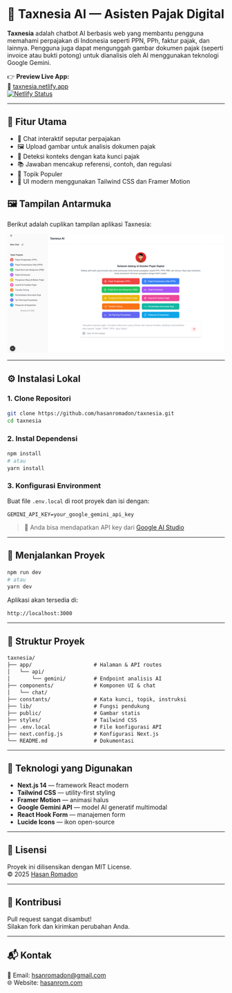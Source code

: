 # 🧾 Taxnesia AI — Asisten Pajak Digital

**Taxnesia** adalah chatbot AI berbasis web yang membantu pengguna memahami perpajakan di Indonesia seperti PPN, PPh, faktur pajak, dan lainnya. Pengguna juga dapat mengunggah gambar dokumen pajak (seperti invoice atau bukti potong) untuk dianalisis oleh AI menggunakan teknologi Google Gemini.

👉 **Preview Live App:**  
🔗 [taxnesia.netlify.app](https://taxnesia.netlify.app)  
[![Netlify Status](https://api.netlify.com/api/v1/badges/cb290873-40cf-4116-a071-0a8dce665966/deploy-status)](https://app.netlify.com/projects/taxnesia/deploys)

---

## 🚀 Fitur Utama

- 💬 Chat interaktif seputar perpajakan
- 🖼️ Upload gambar untuk analisis dokumen pajak
- 🧠 Deteksi konteks dengan kata kunci pajak
- 📚 Jawaban mencakup referensi, contoh, dan regulasi
- 💾 Topik Populer
- 🎨 UI modern menggunakan Tailwind CSS dan Framer Motion

## 🖼️ Tampilan Antarmuka

Berikut adalah cuplikan tampilan aplikasi Taxnesia:

![Cuplikan Antarmuka](public/taxnesia-preview.png)

---

## ⚙️ Instalasi Lokal

### 1. Clone Repositori

```bash
git clone https://github.com/hasanromadon/taxnesia.git
cd taxnesia
```

### 2. Instal Dependensi

```bash
npm install
# atau
yarn install
```

### 3. Konfigurasi Environment

Buat file `.env.local` di root proyek dan isi dengan:

```env
GEMINI_API_KEY=your_google_gemini_api_key
```

> 🔐 Anda bisa mendapatkan API key dari [Google AI Studio](https://aistudio.google.com/app/apikey)

---

## 🧪 Menjalankan Proyek

```bash
npm run dev
# atau
yarn dev
```

Aplikasi akan tersedia di:

```
http://localhost:3000
```

---

## 📁 Struktur Proyek

```
taxnesia/
├── app/                    # Halaman & API routes
│   └── api/
│       └── gemini/         # Endpoint analisis AI
├── components/             # Komponen UI & chat
│   └── chat/
├── constants/              # Kata kunci, topik, instruksi
├── lib/                    # Fungsi pendukung
├── public/                 # Gambar statis
├── styles/                 # Tailwind CSS
├── .env.local              # File konfigurasi API
├── next.config.js          # Konfigurasi Next.js
└── README.md               # Dokumentasi
```

---

## 🧠 Teknologi yang Digunakan

- **Next.js 14** — framework React modern
- **Tailwind CSS** — utility-first styling
- **Framer Motion** — animasi halus
- **Google Gemini API** — model AI generatif multimodal
- **React Hook Form** — manajemen form
- **Lucide Icons** — ikon open-source

---

## 📝 Lisensi

Proyek ini dilisensikan dengan MIT License.  
© 2025 [Hasan Romadon](https://github.com/hasanromadon)

---

## 🤝 Kontribusi

Pull request sangat disambut!  
Silakan fork dan kirimkan perubahan Anda.

---

## 📬 Kontak

📧 Email: hsanromadon@gmail.com  
🌐 Website: [hasanrom.com](https://hasanrom.com)
